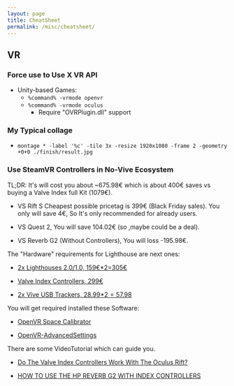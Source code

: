 ```yaml
---
layout: page
title: CheatSheet
permalink: /misc/cheatsheet/
---
```


## VR

### Force use to Use X VR API

- Unity-based Games:
  - `%command% -vrmode openvr`
  - `%command% -vrmode oculus`
    - Require "OVRPlugin.dll" support

### My Typical collage

- `montage * -label '%c' -tile 3x -resize 1920x1080 -frame 2 -geometry +0+0 ./finish/result.jpg`

### Use SteamVR Controllers in No-Vive Ecosystem

TL;DR: It's will cost you about ~675.98€
which is about 400€ saves vs buying a Valve Index full Kit (1079€).

- VS Rift S Cheapest possible pricetag is 399€ (Black Friday sales).
  You only will save 4€, So It's only recommended for already users.

- VS Quest 2, You will save 104.02€ (so ,maybe could be a deal).

- VS Reverb G2 (Without Controllers), You will loss -195.98€.

The "Hardware" requirements for Lighthouse are next ones:

- [2x Lighthouses 2.0/1.0, 159€*2=305€](https://store.steampowered.com/app/1059570/Valve_Index_Base_Station/)

- [Valve Index Controllers, 299€](https://store.steampowered.com/app/1059550/Valve_Index_Controllers/)

- [2x Vive USB Trackers, 28.99$*2=57.98$](https://tundra-labs.com/shop/vive-dongle)

You will get required installed these Software:

- [OpenVR Space Calibrator](https://github.com/pushrax/OpenVR-SpaceCalibrator)

- [OpenVR-AdvancedSettings](https://github.com/OpenVR-Advanced-Settings/OpenVR-AdvancedSettings/releases)

There are some VideoTutorial which can guide you.

- [Do The Valve Index Controllers Work With The Oculus Rift?](https://www.youtube.com/watch?v=5QKy3nxqLI8)

- [HOW TO USE THE HP REVERB G2 WITH INDEX CONTROLLERS](https://www.youtube.com/watch?v=r_SepHooREo)
